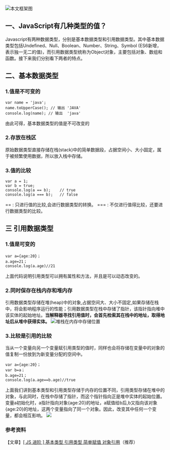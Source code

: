 ![本文框架图](https://user-gold-cdn.xitu.io/2018/6/11/163ef78ae7b2c25a?w=1240&h=481&f=png&s=127701)

## 一、JavaScript有几种类型的值？
Javascript有两种数据类型，分别是基本数据类型和引用数据类型。其中基本数据类型包括Undefined、Null、Boolean、Number、String、Symbol (ES6新增，表示独一无二的值)，而引用数据类型统称为Object对象，主要包括对象、数组和函数。接下来我们分别看下两者的特点。
## 二、基本数据类型
### 1.值是不可变的
```
var name = 'java';
name.toUpperCase(); // 输出 'JAVA'
console.log(name); // 输出  'java'
```
由此可得，基本数据类型的值是不可改变的
### 2.存放在栈区
原始数据类型直接存储在栈(stack)中的简单数据段，占据空间小、大小固定，属于被频繁使用数据，所以放入栈中存储。
### 3.值的比较
```
var a = 1;
var b = true;
console.log(a == b);    // true
console.log(a === b);   // false
```
== : 只进行值的比较,会进行数据类型的转换。
=== : 不仅进行值得比较，还要进行数据类型的比较。
## 三  引用数据类型
### 1.值是可变的
```
var a={age:20}；
a.age=21；
console.log(a.age)//21
```
上面代码说明引用类型可以拥有属性和方法，并且是可以动态改变的。
### 2.同时保存在栈内存和堆内存
引用数据类型存储在堆(heap)中的对象,占据空间大、大小不固定,如果存储在栈中，将会影响程序运行的性能；引用数据类型在栈中存储了指针，该指针指向堆中该实体的起始地址。**当解释器寻找引用值时，会首先检索其在栈中的地址，取得地址后从堆中获得实体。**
![堆栈在内存中存储位置](https://user-gold-cdn.xitu.io/2018/6/11/163ef78ae9117926?w=321&h=423&f=png&s=17926)

### 3.比较是引用的比较
当从一个变量向另一个变量赋引用类型的值时，同样也会将存储在变量中的对象的值复制一份放到为新变量分配的空间中。
```
var a={age:20}；
var b=a；
b.age=21；
console.log(a.age==b.age)//true
```
上面我们讲到基本类型和引用类型存储于内存的位置不同，引用类型存储在堆中的对象，与此同时，在栈中存储了指针，而这个指针指向正是堆中实体的起始位置。变量a初始化时，a指针指向对象{age:20}的地址，a赋值给b后,b又指向该对象{age:20}的地址，这两个变量指向了同一个对象。因此，改变其中任何一个变量，都会相互影响。
![](https://user-gold-cdn.xitu.io/2018/6/11/163ef78ae953a28c?w=650&h=295&f=png&s=20226)

### 参考资料

【文章】[[ JS 进阶 ] 基本类型 引用类型 简单赋值 对象引用](https://segmentfault.com/a/1190000002789651)（推荐）
